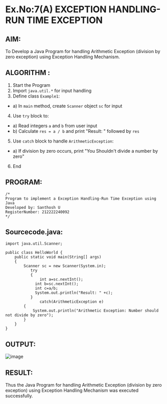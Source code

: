 # Ex.No:7(A)  EXCEPTION HANDLING-RUN TIME EXCEPTION
## AIM:
  To Develop a Java Program for handling Arithmetic Exception (division by zero exception) using Exception Handling Mechanism.

## ALGORITHM :
1.  Start the Program
2.	Import `java.util.*` for input handling
3.	Define class `Example1`:
-	a) In `main` method, create `Scanner` object `sc` for input
4.	Use `try` block to:
-	a) Read integers `a` and `b` from user input
-	b) Calculate `res = a / b` and print "Result: " followed by `res`
5.	Use `catch` block to handle `ArithmeticException`:
-	a) If division by zero occurs, print "You Shouldn't divide a number by zero"
6.	End

## PROGRAM:
 ```
/*
Program to implement a Exception Handling-Run Time Exception using Java
Developed by: Santhosh U
RegisterNumber: 212222240092
*/
```

## Sourcecode.java:
```
import java.util.Scanner;

public class HelloWorld {
    public static void main(String[] args)
    {
        Scanner sc = new Scanner(System.in);
           try
           {
               int a=sc.nextInt();
             int b=sc.nextInt();
             int c=a/b;
             System.out.println("Result: " +c); 
           }
               catch(ArithmeticException e)  
        {  
            System.out.println("Arithmetic Exception: Number should not divide by zero");  
        }  
    }
}
```

## OUTPUT:

![image](https://github.com/user-attachments/assets/caa9da44-0328-4432-a648-6c9b58019dc7)

## RESULT:
Thus the Java Program for handling Arithmetic Exception (division by zero exception) using Exception Handling Mechanism was executed successfully.
